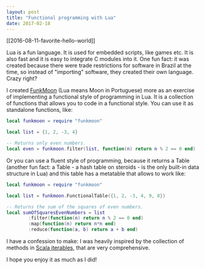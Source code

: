 ```yaml
---
layout: post
title: "Functional programming with Lua"
date: 2017-02-18
---
```


[[2016-08-11-favorite-hello-world]]


Lua is a fun language. It is used for embedded scripts, like games etc. It is also fast and it is easy to integrate C modules into it. One fun fact: it was created because there were trade restrictions for software in Brazil at the time, so instead of "importing" software, they created their own language. Crazy right?

I created [FunkMoon](https://github.com/ezerfernandes/funkmoon) (Lua means Moon in Portuguese) more as an exercise of implementing a functional style of programming in Lua. It is a collection of functions that allows you to code in a functional style. You can use it as standalone functions, like:

```lua
local funkmoon = require "funkmoon"

local list = {1, 2, -3, 4}

-- Returns only even numbers.
local even = funkmoon.filter(list, function(n) return n % 2 == 0 end)
```

Or you can use a fluent style of programming, because it returns a Table (another fun fact: a Table - a hash table on steroids - is the only built-in data structure in Lua) and this table has a metatable that allows to work like:

```lua
local funkmoon = require "funkmoon"

local list = funkmoon.FunctionalTable({1, 2, -3, 4, 9, 8})

-- Returns the sum of the squares of even numbers.
local sumOfSquaresEvenNumbers = list
        :filter(function(n) return n % 2 == 0 end)
        :map(function(n) return n*n end)
        :reduce(function(a, b) return a + b end)
```

I have a confession to make: I was heavily inspired by the collection of methods in [Scala iterables](https://www.scala-lang.org/api/current/scala/collection/AbstractIterable.html), that are very comprehensive.

I hope you enjoy it as much as I did!
